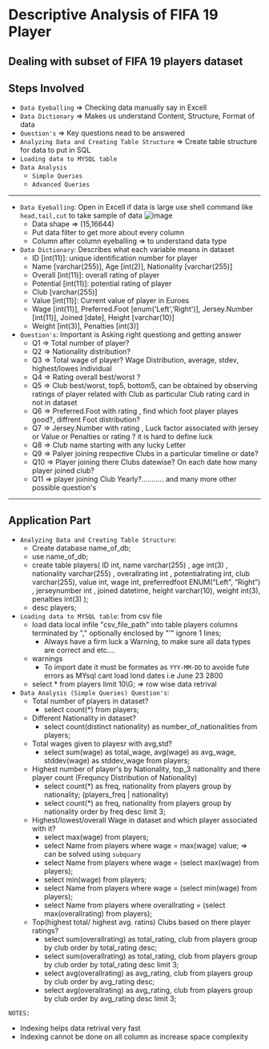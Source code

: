 # Descriptive Analysis of FIFA 19 Player 
Dealing with subset of FIFA 19 players dataset
---
## Steps Involved
* `Data Eyeballing` => Checking data manually say in Excell
* `Data Dictionary` => Makes us understand Content, Structure, Format of data
* `Question's` => Key questions nead to be answered 
* `Analyzing Data and Creating Table Structure` => Create table structure for data to put in SQL
* `Loading data to MYSQL table`
* `Data Analysis`
  * `Simple Queries`
  * `Advanced Queries`
---
* `Data Eyeballing`: Open in Excell if data is large use shell command like `head,tail,cut` to take sample of data
 ![image](https://user-images.githubusercontent.com/26667491/126902213-96b80ec0-8777-4e64-a851-92ad6e298b64.png)
  * Data shape => (15,16644)
  * Put data filter to get more about every column
  * Column after column eyeballing => to understand data type
* `Data Dictionary`: Describes what each variable means in dataset
  * ID [int(11)]: unique identification number for player
  * Name [varchar(255)], Age [int(2)], Nationality [varchar(255)]
  * Overall [int(11)]: overall rating of player
  * Potential [int(11)]: potential rating of player
  * Club [varchar(255)]
  * Value [int(11)]: Current value of player in Euroes
  * Wage [int(11)], Preferred.Foot [enum('Left','Right')], Jersey.Number [int(11)], Joined [date], Height [varchar(10)]
  * Weight [int(3)], Penalties [int(3)]
* `Question's`: Important is Asking right questiong and getting answer
  * Q1 => Total number of player?
  * Q2 => Nationality distribution?
  * Q3 => Total wage of player? Wage Distribution, average, stdev, highest/lowes individual
  * Q4 => Rating overall best/worst ?
  * Q5 => Club best/worst, top5, bottom5, can be obtained by observing ratings of player related with Club as particular Club rating card in not in dataset
  * Q6 => Preferred.Foot with rating , find which foot player playes good?, diffrent Foot distribution?
  * Q7 => Jersey.Number with rating , Luck factor associated with jersey or Value or Penalties or rating ? it is hard to define luck
  * Q8 => Club name starting with any lucky Letter
  * Q9 => Palyer joining respective Clubs in a particular timeline or date?
  * Q10 => Player joining there Clubs datewise? On each date how many player joined club?
  * Q11 => player joining Club Yearly?........... and many more other possible question's
---
Application Part
---
* `Analyzing Data and Creating Table Structure`: 
  * Create database name_of_db;
  * use name_of_db;
  * create table players( ID int,  name varchar(255) , age int(3) , nationality varchar(255) , overallrating int , potentialrating int,  club varchar(255),  value int,  wage int,  preferredfoot ENUM(“Left”, ”Right”) , jerseynumber int , joined datetime,  height varchar(10),   weight int(3),  penalties int(3) );
  * desc players;
* `Loading data to MYSQL table`: from csv file
  * load data local infile "csv_file_path" into table players columns terminated by "," optionally enclosed by "'" ignore 1 lines;
    * Always have a firm luck a Warning, to make sure all data types are correct and etc....
  * warnings
    * To import date it must be formates as `YYY-MM-DD` to avoide fute errors as MYsql cant load lond dates i.e June 23 2800
  * select * from players limit 10\G;  => row wise data retrival
* `Data Analysis (Simple Queries) Question's`:
  * Total number of players in dataset?
    * select count(*) from players;
  * Different Nationality in dataset?
    * select count(distinct nationality) as number_of_nationalities from players;
  * Total wages given to playesr with avg,std?
    * select sum(wage) as total_wage, avg(wage) as avg_wage, stddev(wage) as stddev_wage from players;
  * Highest number of player's by Nationality, top_3 nationality and there player count (Frequncy Distribution of Nationality)
    * select count(*) as freq, nationality from players group by nationality;  (players_freq | nationality)
    * select count(*) as freq, nationality from players group by nationality order by freq desc limit 3;
  * Highest/lowest/overall Wage in dataset and which player associated with it?
    * select max(wage) from players; 
    * select Name from players where wage = max(wage) value;  => can be solved using `subquary`
    * select Name from players where wage = (select max(wage) from players);
    * select min(wage) from players;
    * select Name from players where wage = (select min(wage) from players);
    * select Name from players where overallrating = (select max(overallrating) from players);
  * Top(highest total/ highest avg. ratins) Clubs based on there player ratings?
    * select sum(overallrating) as total_rating, club from players group by club order by total_rating desc;
    * select sum(overallrating) as total_rating, club from players group by club order by total_rating desc limit 3;
    * select avg(overallrating) as avg_rating, club from players group by club order by avg_rating desc;
    * select avg(overallrating) as avg_rating, club from players group by club order by avg_rating desc limit 3;

`NOTES:`
* Indexing helps data retrival very fast
* Indexing cannot be done on all column as increase space complexity

